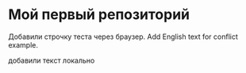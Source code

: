 # Мой первый репозиторий

Добавили строчку теста через браузер. Add English text for conflict example.

добавили текст локально 
